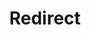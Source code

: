 ﻿---
layout: src/layouts/Redirect.astro
title: Redirect
redirect: /docs/runbooks/runbook-examples/routine
pubDate:  2023-01-01
navSearch: false
navSitemap: false
navMenu: false
---
